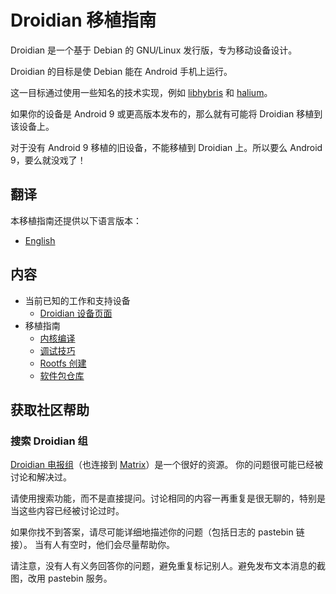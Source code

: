 Droidian 移植指南
======================

Droidian 是一个基于 Debian 的 GNU/Linux 发行版，专为移动设备设计。

Droidian 的目标是使 Debian 能在 Android 手机上运行。

这一目标通过使用一些知名的技术实现，例如 [libhybris](https://github.com/libhybris/libhybris) 和 [halium](https://halium.org)。

如果你的设备是 Android 9 或更高版本发布的，那么就有可能将 Droidian 移植到该设备上。

对于没有 Android 9 移植的旧设备，不能移植到 Droidian 上。所以要么 Android 9，要么就没戏了！

翻译
------------

本移植指南还提供以下语言版本：
* [English](https://github.com/droidian/porting-guide)

内容
--------

* 当前已知的工作和支持设备
  * [Droidian 设备页面](https://devices.droidian.org)
* 移植指南
  * [内核编译](./kernel-compilation.md)
  * [调试技巧](./debugging-tips.md)
  * [Rootfs 创建](./rootfs-creation.md)
  * [软件包仓库](./host-package-repo.md)

获取社区帮助
----------------------

### 搜索 Droidian 组

[Droidian 电报组](https://t.me/DroidianLinux/)（也连接到 [Matrix](https://matrix.to/#/%23droidian:matrix.org)）是一个很好的资源。
你的问题很可能已经被讨论和解决过。

请使用搜索功能，而不是直接提问。讨论相同的内容一再重复是很无聊的，特别是当这些内容已经被讨论过时。

如果你找不到答案，请尽可能详细地描述你的问题（包括日志的 pastebin 链接）。
当有人有空时，他们会尽量帮助你。

请注意，没有人有义务回答你的问题，避免重复标记别人。避免发布文本消息的截图，改用 pastebin 服务。
